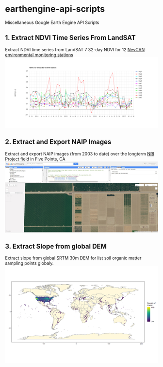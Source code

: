 # earthengine-api-scripts
Miscellaneous Google Earth Engine API Scripts

## 1. Extract NDVI Time Series From LandSAT 
Extract NDVI time series from LandSAT 7 32-day NDVI for 12 [NevCAN environmental monitoring stations](http://sensor.nevada.edu/NCCP/Climate%20Monitoring/Network.aspx)
![](https://github.com/saraya209/earthengine-api-scripts/blob/master/figs/ee-chart_NevCAN_NDVI.png)
## 2. Extract and Export NAIP Images 
Extract and export NAIP images (from 2003 to date) over the longterm [NRI Project field](http://wsrec.ucanr.edu/) in Five Points, CA
![](https://github.com/saraya209/earthengine-api-scripts/blob/master/figs/Export_all_NAIP_screenshot.jpg)
## 3. Extract Slope from global DEM
Extract slope from global SRTM 30m DEM for list soil organic matter sampling points globaly.
![](https://github.com/saraya209/earthengine-api-scripts/blob/master/figs/Map_with_density_low_high.png)
